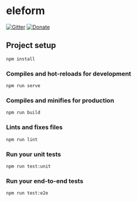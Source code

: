 # eleform

[![Gitter](https://badges.gitter.im/eleform/Lobby.svg)](https://gitter.im/eleform/Lobby?utm_source=badge)
[![Donate](https://liberapay.com/assets/widgets/donate.svg)](https://liberapay.com/eleform/donate)

## Project setup
```
npm install
```

### Compiles and hot-reloads for development
```
npm run serve
```

### Compiles and minifies for production
```
npm run build
```

### Lints and fixes files
```
npm run lint
```

### Run your unit tests
```
npm run test:unit
```

### Run your end-to-end tests
```
npm run test:e2e
```
